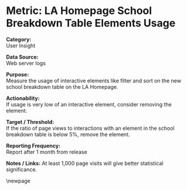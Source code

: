 # Metric: LA Homepage School Breakdown Table Elements Usage

**Category:**  
User Insight

**Data Source:**  
Web server logs

**Purpose:**  
Measure the usage of interactive elements like filter and sort on the new school breakdown table on the LA Homepage.

**Actionability:**  
If usage is very low of an interactive element, consider removing the element.

**Target / Threshold:**  
If the ratio of page views to interactions with an element in the school breakdown table is below 5%, remove the element.

**Reporting Frequency:**  
Report after 1 month from release

**Notes / Links:**
At least 1,000 page visits will give better statistical significance.

<!-- Leave the rest of this page blank -->
\newpage

